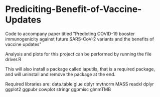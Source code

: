 # Prediciting-Benefit-of-Vaccine-Updates
 Code to accompany paper titled "Predicting COVID-19 booster immunogenicity against future SARS-CoV-2 variants and the benefits of vaccine updates"
 
Analysis and plots for this project can be performed by running the file driver.R

This will also install a package called iaputils, that is a required package, and will uninstall and remove the package at the end.

Required libraries are:
data.table
glue
dplyr
mvtnorm
MASS
readxl
dplyr
ggplot2
ggpubr
cowplot
stringr
ggpmisc
glmmTMB



